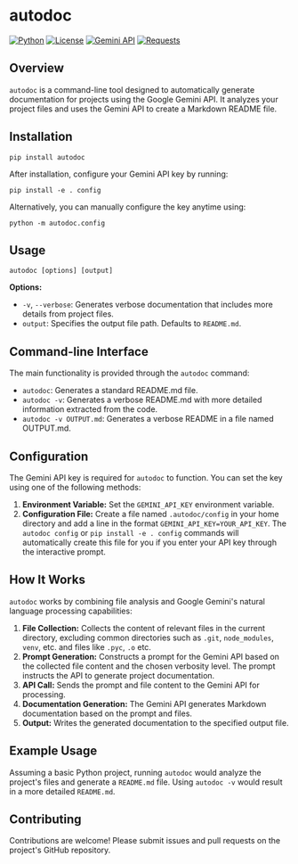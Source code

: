 # autodoc

[![Python](https://img.shields.io/badge/python-3.6+-blue.svg)](https://www.python.org/)
[![License](https://img.shields.io/badge/license-MIT-green.svg)](https://opensource.org/licenses/MIT)
[![Gemini API](https://img.shields.io/badge/Gemini-API-brightgreen)](https://generativelanguage.googleapis.com/v1beta)
[![Requests](https://img.shields.io/badge/requests-2.25.0+-orange)](https://pypi.org/project/requests/)



## Overview

`autodoc` is a command-line tool designed to automatically generate documentation for projects using the Google Gemini API.  It analyzes your project files and uses the Gemini API to create a Markdown README file.


## Installation

```
pip install autodoc
```

After installation, configure your Gemini API key by running:

```
pip install -e . config
```

Alternatively, you can manually configure the key anytime using:

```
python -m autodoc.config
```



## Usage

```
autodoc [options] [output]
```

**Options:**

- `-v`, `--verbose`: Generates verbose documentation that includes more details from project files.
- `output`: Specifies the output file path. Defaults to `README.md`.



## Command-line Interface

The main functionality is provided through the `autodoc` command:

*   `autodoc`: Generates a standard README.md file.
*   `autodoc -v`: Generates a verbose README.md with more detailed information extracted from the code.
*   `autodoc -v OUTPUT.md`: Generates a verbose README in a file named OUTPUT.md.




## Configuration

The Gemini API key is required for `autodoc` to function. You can set the key using one of the following methods:

1.  **Environment Variable:** Set the `GEMINI_API_KEY` environment variable.
2.  **Configuration File:** Create a file named `.autodoc/config` in your home directory and add a line in the format `GEMINI_API_KEY=YOUR_API_KEY`.  The `autodoc config` or `pip install -e . config` commands will automatically create this file for you if you enter your API key through the interactive prompt.


## How It Works

`autodoc` works by combining file analysis and Google Gemini's natural language processing capabilities:

1.  **File Collection:** Collects the content of relevant files in the current directory, excluding common directories such as `.git`, `node_modules`, `venv`, etc. and files like `.pyc`, `.o` etc.
2.  **Prompt Generation:** Constructs a prompt for the Gemini API based on the collected file content and the chosen verbosity level. The prompt instructs the API to generate project documentation.
3.  **API Call:** Sends the prompt and file content to the Gemini API for processing.
4.  **Documentation Generation:** The Gemini API generates Markdown documentation based on the prompt and files.
5.  **Output:** Writes the generated documentation to the specified output file.




## Example Usage



Assuming a basic Python project, running `autodoc` would analyze the project's files and generate a `README.md` file.  Using `autodoc -v` would result in a more detailed `README.md`.


## Contributing

Contributions are welcome! Please submit issues and pull requests on the project's GitHub repository.
